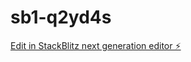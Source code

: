# sb1-q2yd4s

[Edit in StackBlitz next generation editor ⚡️](https://stackblitz.com/~/github.com/Ayush-D/sb1-q2yd4s)